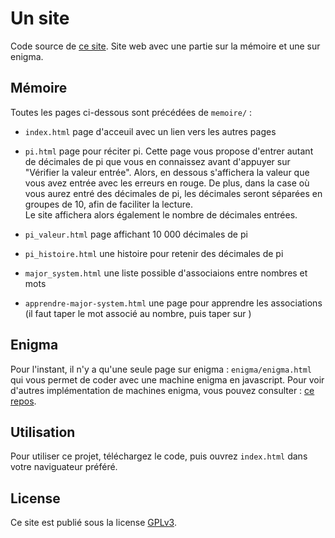 # Un site

Code source de [ce site](https://edre2.github.io/).
Site web avec une partie sur la mémoire et une sur enigma.


## Mémoire

Toutes les pages ci-dessous sont précédées de `memoire/` :

- `index.html` page d'acceuil avec un lien vers les autres pages
  
- `pi.html` page pour réciter pi. Cette page vous propose d'entrer autant de décimales de pi que vous en connaissez avant d'appuyer sur "Vérifier la valeur entrée". Alors, en dessous s'affichera la valeur que vous avez entrée avec les erreurs en rouge. De plus, dans la case où vous aurez entré des décimales de pi, les décimales seront séparées en groupes de 10, afin de faciliter la lecture.  
  Le site affichera alors également le nombre de décimales entrées.
  
- `pi_valeur.html` page affichant 10 000 décimales de pi
  
- `pi_histoire.html` une histoire pour retenir des décimales de pi
  
- `major_system.html` une liste possible d'associaions entre nombres et mots
  
- `apprendre-major-system.html` une page pour apprendre les associations (il faut taper le mot associé au nombre, puis taper sur <Entrer>)

## Enigma

Pour l'instant, il n'y a qu'une seule page sur enigma : `enigma/enigma.html` qui vous permet de coder avec une machine enigma en javascript.
Pour voir d'autres implémentation de machines enigma, vous pouvez consulter : [ce repos](https://github.com/Edre2/Enigma/).

## Utilisation

Pour utiliser ce projet, téléchargez le code, puis ouvrez `index.html` dans votre naviguateur préféré.

## License

Ce site est publié sous la license [GPLv3](https://www.gnu.org/licenses/gpl-3.0.en.html).
